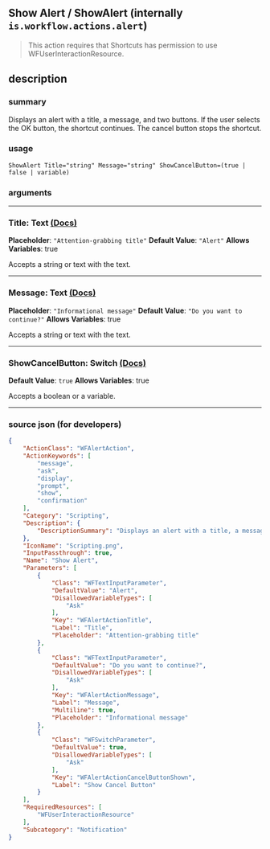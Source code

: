 
## Show Alert / ShowAlert (internally `is.workflow.actions.alert`)

> This action requires that Shortcuts has permission to use WFUserInteractionResource.


## description

### summary

Displays an alert with a title, a message, and two buttons. If the user selects the OK button, the shortcut continues. The cancel button stops the shortcut.


### usage
```
ShowAlert Title="string" Message="string" ShowCancelButton=(true | false | variable)
```

### arguments

---

### Title: Text [(Docs)](https://pfgithub.github.io/shortcutslang/gettingstarted#text-field)
**Placeholder**: `"Attention-grabbing title"`
**Default Value**: `"Alert"`
**Allows Variables**: true



Accepts a string 
or text
with the text.

---

### Message: Text [(Docs)](https://pfgithub.github.io/shortcutslang/gettingstarted#text-field)
**Placeholder**: `"Informational message"`
**Default Value**: `"Do you want to continue?"`
**Allows Variables**: true



Accepts a string 
or text
with the text.

---

### ShowCancelButton: Switch [(Docs)](https://pfgithub.github.io/shortcutslang/gettingstarted#switch-or-expanding-or-boolean-fields)
**Default Value**: ```
		true
		```
**Allows Variables**: true



Accepts a boolean
or a variable.

---

### source json (for developers)

```json
{
	"ActionClass": "WFAlertAction",
	"ActionKeywords": [
		"message",
		"ask",
		"display",
		"prompt",
		"show",
		"confirmation"
	],
	"Category": "Scripting",
	"Description": {
		"DescriptionSummary": "Displays an alert with a title, a message, and two buttons. If the user selects the OK button, the shortcut continues. The cancel button stops the shortcut."
	},
	"IconName": "Scripting.png",
	"InputPassthrough": true,
	"Name": "Show Alert",
	"Parameters": [
		{
			"Class": "WFTextInputParameter",
			"DefaultValue": "Alert",
			"DisallowedVariableTypes": [
				"Ask"
			],
			"Key": "WFAlertActionTitle",
			"Label": "Title",
			"Placeholder": "Attention-grabbing title"
		},
		{
			"Class": "WFTextInputParameter",
			"DefaultValue": "Do you want to continue?",
			"DisallowedVariableTypes": [
				"Ask"
			],
			"Key": "WFAlertActionMessage",
			"Label": "Message",
			"Multiline": true,
			"Placeholder": "Informational message"
		},
		{
			"Class": "WFSwitchParameter",
			"DefaultValue": true,
			"DisallowedVariableTypes": [
				"Ask"
			],
			"Key": "WFAlertActionCancelButtonShown",
			"Label": "Show Cancel Button"
		}
	],
	"RequiredResources": [
		"WFUserInteractionResource"
	],
	"Subcategory": "Notification"
}
```
